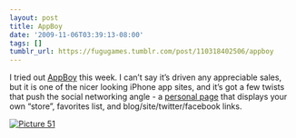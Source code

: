 ```yaml
---
layout: post
title: AppBoy
date: '2009-11-06T03:39:13-08:00'
tags: []
tumblr_url: https://fugugames.tumblr.com/post/110318402506/appboy
---
```

I tried out [AppBoy](http://appboy.com/) this week. I can’t say it’s driven any appreciable sales, but it is one of the nicer looking iPhone app sites, and it’s got a few twists that push the social networking angle - a [personal page](http://appboy.com/technicat) that displays your own “store”, favorites list, and blog/site/twitter/facebook links.

[![Picture 51](http://itshardtofondlepenguins.com/wp-content/uploads/2009/11/Picture-51.png "Picture 51")](http://appboy.com/technicat)

